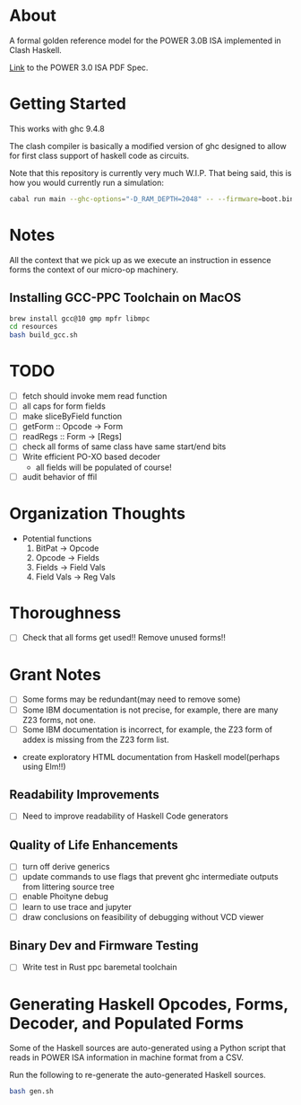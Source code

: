# About
A formal golden reference model for the POWER 3.0B ISA implemented in 
Clash Haskell.

[Link](https://wiki.raptorcs.com/w/images/c/cb/PowerISA_public.v3.0B.pdf) to the POWER 3.0 ISA PDF Spec.

# Getting Started
This works with ghc 9.4.8

The clash compiler is basically a modified version of ghc designed to allow for first class support of haskell code as circuits.

Note that this repository is currently very much W.I.P. That being said,
this is how you would currently run a simulation:

```bash
cabal run main --ghc-options="-D_RAM_DEPTH=2048" -- --firmware=boot.bin
```

# Notes
All the context that we pick up as we execute an instruction in
essence forms the context of our micro-op machinery.

## Installing GCC-PPC Toolchain on MacOS

```bash
brew install gcc@10 gmp mpfr libmpc
cd resources
bash build_gcc.sh
```

# TODO
 - [ ] fetch should invoke mem read function
 - [ ] all caps for form fields
 - [ ] make sliceByField function
 - [ ] getForm :: Opcode -> Form
 - [ ] readRegs :: Form -> [Regs]
 - [ ] check all forms of same class have same start/end bits
 - [ ] Write efficient PO-XO based decoder
   - all fields will be populated of course!
 - [ ] audit behavior of ffil

# Organization Thoughts
 - Potential functions
   1. BitPat -> Opcode
   2. Opcode -> Fields
   3. Fields -> Field Vals
   4. Field Vals -> Reg Vals

# Thoroughness
 - [ ] Check that all forms get used!! Remove unused forms!!

# Grant Notes
 - [ ] Some forms may be redundant(may need to remove some)
 - [ ] Some IBM documentation is not precise, for example, there
       are many Z23 forms, not one.
 - [ ] Some IBM documentation is incorrect, for example, the Z23
       form of addex is missing from the Z23 form list.
 - create exploratory HTML documentation from Haskell model(perhaps
       using Elm!!)

## Readability Improvements
- [ ] Need to improve readability of Haskell Code generators

## Quality of Life Enhancements
 - [ ] turn off derive generics
 - [ ] update commands to use flags that prevent ghc
       intermediate outputs from littering source tree
 - [ ] enable Phoityne debug
 - [ ] learn to use trace and jupyter
 - [ ] draw conclusions on feasibility of debugging
       without VCD viewer

## Binary Dev and Firmware Testing
 - [ ] Write test in Rust ppc baremetal toolchain

# Generating Haskell Opcodes, Forms, Decoder, and Populated Forms
Some of the Haskell sources are auto-generated using a Python script
that reads in POWER ISA information in machine format from a CSV.

Run the following to re-generate the auto-generated Haskell sources.
```bash
bash gen.sh
```